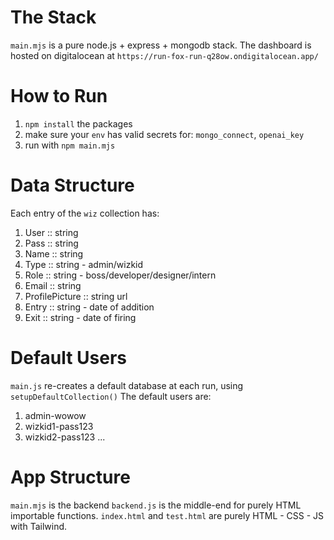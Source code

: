 

# The Stack
`main.mjs` is a pure node.js + express + mongodb stack.
The dashboard is hosted on digitalocean at `https://run-fox-run-q28ow.ondigitalocean.app/`

# How to Run
1) `npm install` the packages
2) make sure your `env` has valid secrets for: `mongo_connect`, `openai_key`
3) run with `npm main.mjs`

# Data Structure
Each entry of the `wiz` collection has:
1) User :: string
2) Pass :: string
3) Name :: string
4) Type :: string - admin/wizkid
5) Role :: string - boss/developer/designer/intern
6) Email :: string
7) ProfilePicture :: string url
8) Entry :: string - date of addition
9) Exit :: string - date of firing

# Default Users
`main.js` re-creates a default database at each run, using `setupDefaultCollection()`
The default users are:
1) admin-wowow
2) wizkid1-pass123
3) wizkid2-pass123
...

# App Structure
`main.mjs` is the backend
`backend.js` is the middle-end for purely HTML importable functions.
`index.html` and `test.html` are purely HTML - CSS - JS with Tailwind.
